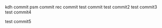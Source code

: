 kdh commit
psm commit
rec commit
test commit
test commit2
test commit3
test commit4


test commit5

